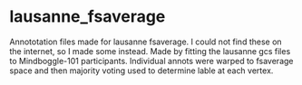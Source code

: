 # lausanne_fsaverage
Annototation files made for lausanne fsaverage. I could not find these on the internet, so I made some instead. Made by fitting the lausanne gcs files to Mindboggle-101 participants. Individual annots were warped to fsaverage space and then majority voting used to determine lable at each vertex. 
